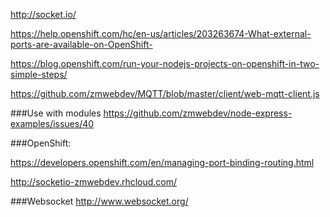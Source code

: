 http://socket.io/

https://help.openshift.com/hc/en-us/articles/203263674-What-external-ports-are-available-on-OpenShift-

https://blog.openshift.com/run-your-nodejs-projects-on-openshift-in-two-simple-steps/

https://github.com/zmwebdev/MQTT/blob/master/client/web-mqtt-client.js

###Use with modules
https://github.com/zmwebdev/node-express-examples/issues/40

###OpenShift:

https://developers.openshift.com/en/managing-port-binding-routing.html

http://socketio-zmwebdev.rhcloud.com/

###Websocket
http://www.websocket.org/
